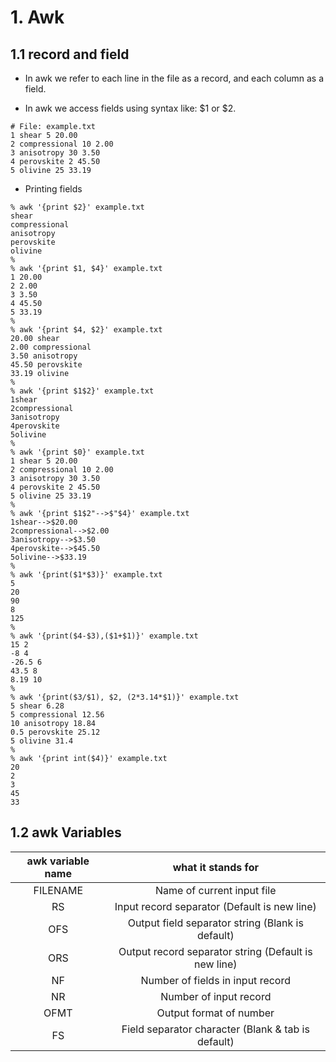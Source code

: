 # 1. Awk

## 1.1 record and field

* In awk we refer to each line in the file as a record, and each column as a field.

* In awk we access fields using syntax like: $1 or $2.

```
# File: example.txt
1 shear 5 20.00
2 compressional 10 2.00
3 anisotropy 30 3.50
4 perovskite 2 45.50
5 olivine 25 33.19 
```

* Printing fields

```
% awk '{print $2}' example.txt
shear
compressional
anisotropy
perovskite
olivine
%
% awk '{print $1, $4}' example.txt
1 20.00
2 2.00
3 3.50
4 45.50
5 33.19
%
% awk '{print $4, $2}' example.txt
20.00 shear
2.00 compressional
3.50 anisotropy
45.50 perovskite
33.19 olivine
% 
% awk '{print $1$2}' example.txt
1shear
2compressional
3anisotropy
4perovskite
5olivine
%
% awk '{print $0}' example.txt
1 shear 5 20.00
2 compressional 10 2.00
3 anisotropy 30 3.50
4 perovskite 2 45.50
5 olivine 25 33.19 
%
% awk '{print $1$2"-->$"$4}' example.txt
1shear-->$20.00
2compressional-->$2.00
3anisotropy-->$3.50
4perovskite-->$45.50
5olivine-->$33.19
%
% awk '{print($1*$3)}' example.txt
5
20
90
8
125
%
% awk '{print($4-$3),($1+$1)}' example.txt
15 2
-8 4
-26.5 6
43.5 8
8.19 10
%
% awk '{print($3/$1), $2, (2*3.14*$1)}' example.txt
5 shear 6.28
5 compressional 12.56
10 anisotropy 18.84
0.5 perovskite 25.12
5 olivine 31.4
%
% awk '{print int($4)}' example.txt
20
2
3
45
33
```

## 1.2 awk Variables

| awk variable name | what it stands for |
|:-----------------:|:------------------:|
| FILENAME          | Name of current input file|
| RS                | Input record separator (Default is new line)|
| OFS               | Output field separator string (Blank is default)|
| ORS               | Output record separator string (Default is new line)|
| NF                | Number of fields in input record |
| NR                | Number of input record |
| OFMT              | Output format of number |
| FS                | Field separator character (Blank & tab is default)





































